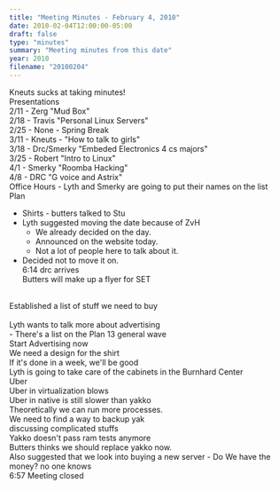```yaml
---
title: "Meeting Minutes - February 4, 2010"
date: 2010-02-04T12:00:00-05:00
draft: false
type: "minutes"
summary: "Meeting minutes from this date"
year: 2010
filename: "20100204"
---
```


Kneuts sucks at taking minutes!<br />
Presentations<br />
2/11 - Zerg "Mud Box"<br />
2/18 - Travis "Personal Linux Servers"<br />
2/25 - None - Spring Break<br />
3/11 - Kneuts - "How to talk to girls"<br />
3/18 - Drc/Smerky "Embeded Electronics 4 cs majors"<br />
3/25 - Robert "Intro to Linux"<br />
4/1  - Smerky "Roomba Hacking"<br />
4/8  - DRC "G voice and Astrix"<br />
Office Hours - Lyth and Smerky are going to put their names on the list<br />
Plan <br />
  - Shirts - butters talked to Stu<br />
  - Lyth suggested moving the date because of ZvH<br />
    - We already decided on the day.<br />
    - Announced on the website today.<br />
    - Not a lot of people here to talk about it.<br />
  - Decided not to move it on.<br />
6:14 drc arrives<br />
  Butters will make up a flyer for SET<br />
  <br />
Established a list of stuff we need to buy<br />
<br />
Lyth wants to talk more about advertising<br />
 - There's a list on the Plan 13 general wave<br />
Start Advertising now<br />
We need a design for the shirt<br />
If it's done in a week, we'll be good<br />
Lyth is going to take care of the cabinets in the Burnhard Center<br />
Uber <br />
    Uber in virtualization blows<br />
    Uber in native is still slower than yakko<br />
    Theoretically we can run more processes.<br />
    We need to find a way to backup yak<br />
    discussing complicated stuffs<br />
    Yakko doesn't pass ram tests anymore<br />
    Butters thinks we should replace yakko now.<br />
    Also suggested that we look into buying a new server - Do We have the money?  no one knows<br />
6:57 Meeting closed<br />
    
